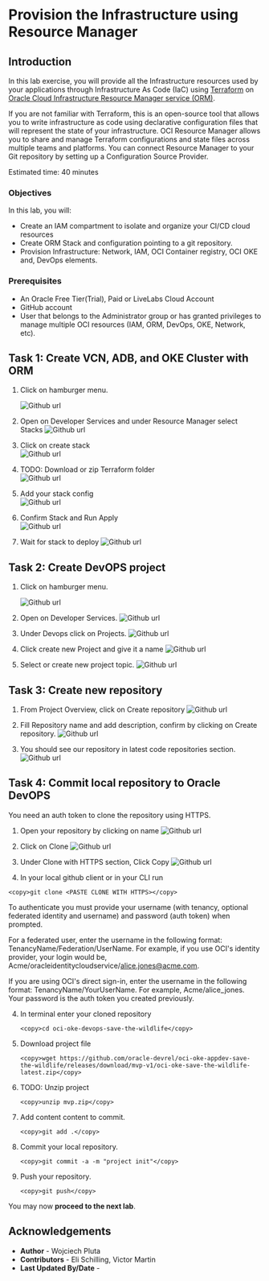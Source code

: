 # Provision the Infrastructure using Resource Manager

## Introduction

In this lab exercise, you will provide all the Infrastructure resources used by your applications through Infrastructure As Code (IaC) using [Terraform](https://www.terraform.io) on [Oracle Cloud Infrastructure Resource Manager service (ORM)](https://docs.oracle.com/en-us/iaas/Content/ResourceManager/Concepts/resourcemanager.htm).

If you are not familiar with Terraform, this is an open-source tool that allows you to write infrastructure as code using declarative configuration files that will represent the state of your infrastructure. OCI Resource Manager allows you to share and manage Terraform configurations and state files across multiple teams and platforms. You can connect Resource Manager to your Git repository by setting up a Configuration Source Provider.

Estimated time: 40 minutes

### Objectives

In this lab, you will:

* Create an IAM compartment to isolate and organize your CI/CD cloud resources
* Create ORM Stack and configuration pointing to a git repository.
* Provision Infrastructure: Network, IAM, OCI Container registry, OCI OKE and, DevOps elements.

### Prerequisites

* An Oracle Free Tier(Trial), Paid or LiveLabs Cloud Account
* GitHub account
* User that belongs to the Administrator group or has granted privileges to manage multiple OCI resources (IAM, ORM, DevOps, OKE, Network, etc).

## Task 1: Create VCN, ADB, and OKE Cluster with ORM 
1. Click on hamburger menu.

   ![Github url](./images/oci-main.png)

1. Open on Developer Services and under Resource Manager select Stacks
   ![Github url](./images/oci-developer-services.png)

1. Click on create stack  
   ![Github url](./images/oci-create-stack.png)  

1. TODO: Download or zip Terraform folder  
![Github url](./images/oci-upload-stack-config.png)  

1. Add your stack config  
![Github url](./images/oci-upload-stack-config.png)  

1. Confirm Stack and Run Apply  
![Github url](./images/oci-run-apply.png)  

1. Wait for stack to deploy
![Github url](./images/oci-run-apply.png)  

## Task 2: Create DevOPS project

1. Click on hamburger menu.

   ![Github url](./images/oci-main.png)

1. Open on Developer Services.
   ![Github url](./images/oci-developer-services.png)

1. Under Devops click on Projects.
   ![Github url](./images/oci-devops-projects.png)

1. Click create new Project and give it a name
   ![Github url](./images/oci-create-new-devops-project.png)

1. Select or create new project topic.
   ![Github url](./images/oci-select-topic.png)

## Task 3: Create new repository

1. From Project Overview, click on Create repository
   ![Github url](./images/oci-devops-project-overview.png)

1. Fill Repository name and add description, confirm by clicking on Create repository.
   ![Github url](./images/oci-create-repository.png)

1. You should see our repository in latest code repositories section.
   ![Github url](./images/oci-project-overview-with-repo.png)


## Task 4: Commit local repository to Oracle DevOPS

You need an auth token to clone the repository using HTTPS.

1.  Open your repository by clicking on name
   ![Github url](./images/oci-open-repo.png)

2.  Click on Clone
   ![Github url](./images/oci-clone-repo.png)

2.  Under Clone with HTTPS section, Click Copy
   ![Github url](./images/oci-clone-with-https.png)

3.  In your local github client or in your CLI run
   ```
   <copy>git clone <PASTE CLONE WITH HTTPS></copy>
   ```  
   
To authenticate you must provide your username (with tenancy, optional federated identity and username) and password (auth token) when prompted.

For a federated user, enter the username in the following format: TenancyName/Federation/UserName. For example, if you use OCI's identity provider, your login would be, Acme/oracleidentitycloudservice/alice.jones@acme.com.

If you are using OCI's direct sign-in, enter the username in the following format: TenancyName/YourUserName. For example, Acme/alice_jones. Your password is the auth token you created previously.

4. In terminal enter your cloned repository  
   ```
   <copy>cd oci-oke-devops-save-the-wildlife</copy>
   ```

5. Download project file  
   ```
   <copy>wget https://github.com/oracle-devrel/oci-oke-appdev-save-the-wildlife/releases/download/mvp-v1/oci-oke-save-the-wildlife-latest.zip</copy>
   ```

6. TODO: Unzip project  
   ```
   <copy>unzip mvp.zip</copy>
   ```

7. Add content content to commit.  
   ```
   <copy>git add .</copy>
   ```

8. Commit your local repository.  
   ```
   <copy>git commit -a -m "project init"</copy>
   ```

8. Push your repository.  
   ```
   <copy>git push</copy>
   ```

You may now **proceed to the next lab**.

## Acknowledgements

* **Author** - Wojciech Pluta
* **Contributors** - Eli Schilling, Victor Martin
* **Last Updated By/Date** - 

